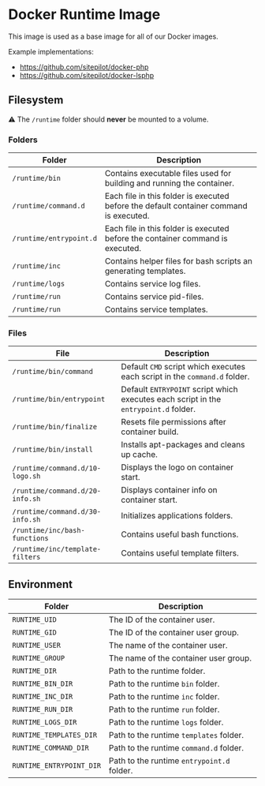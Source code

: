 # Docker Runtime Image

This image is used as a base image for all of our Docker images.

Example implementations:

* https://github.com/sitepilot/docker-php
* https://github.com/sitepilot/docker-lsphp

## Filesystem

⚠️ The `/runtime` folder should **never** be mounted to a volume.

### Folders

| Folder                  | Description                                                                            |
|-------------------------|----------------------------------------------------------------------------------------|
| `/runtime/bin`          | Contains executable files used for building and running the container.                 |
| `/runtime/command.d`    | Each file in this folder is executed before the default container command is executed. |
| `/runtime/entrypoint.d` | Each file in this folder is executed before the container command is executed.         |
| `/runtime/inc`          | Contains helper files for bash scripts an generating templates.                        |
| `/runtime/logs`         | Contains service log files.                                                            |
| `/runtime/run`          | Contains service pid-files.                                                            |
| `/runtime/run`          | Contains service templates.                                                            |

### Files

| File                            | Description                                                                          |
|---------------------------------|--------------------------------------------------------------------------------------|
| `/runtime/bin/command`          | Default `CMD` script which executes each script in the `command.d` folder.           |
| `/runtime/bin/entrypoint`       | Default `ENTRYPOINT` script which executes each script in the `entrypoint.d` folder. |
| `/runtime/bin/finalize`         | Resets file permissions after container build.                                       |
| `/runtime/bin/install`          | Installs apt-packages and cleans up cache.                                           |
| `/runtime/command.d/10-logo.sh` | Displays the logo on container start.                                                |
| `/runtime/command.d/20-info.sh` | Displays container info on container start.                                          |
| `/runtime/command.d/30-info.sh` | Initializes applications folders.                                                    |
| `/runtime/inc/bash-functions`   | Contains useful bash functions.                                                      |
| `/runtime/inc/template-filters` | Contains useful template filters.                                                    |

## Environment

| Folder                   | Description                                |
|--------------------------|--------------------------------------------|
| `RUNTIME_UID`            | The ID of the container user.              |
| `RUNTIME_GID`            | The ID of the container user group.        |
| `RUNTIME_USER`           | The name of the container user.            |
| `RUNTIME_GROUP`          | The name of the container user group.      |
| `RUNTIME_DIR`            | Path to the runtime folder.                |
| `RUNTIME_BIN_DIR`        | Path to the runtime `bin` folder.          |
| `RUNTIME_INC_DIR`        | Path to the runtime `inc` folder.          |
| `RUNTIME_RUN_DIR`        | Path to the runtime `run` folder.          |
| `RUNTIME_LOGS_DIR`       | Path to the runtime `logs` folder.         |
| `RUNTIME_TEMPLATES_DIR`  | Path to the runtime `templates` folder.    |
| `RUNTIME_COMMAND_DIR`    | Path to the runtime `command.d` folder.    |
| `RUNTIME_ENTRYPOINT_DIR` | Path to the runtime `entrypoint.d` folder. |

